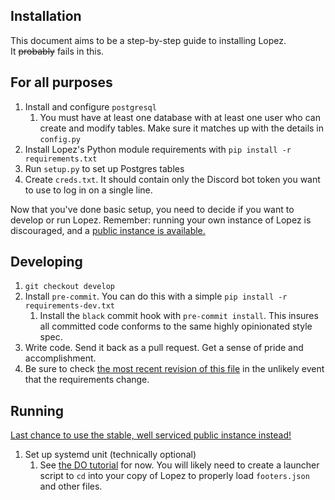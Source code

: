 Installation
---
This document aims to be a step-by-step guide to installing Lopez.  
It ~~probably~~ fails in this.

## For all purposes
1. Install and configure `postgresql`
    1. You must have at least one database with at least one user who can create and modify tables. Make sure it matches up with the details in `config.py`
2. Install Lopez's Python module requirements with `pip install -r requirements.txt`
3. Run `setup.py` to set up Postgres tables
4. Create `creds.txt`. It should contain only the Discord bot token you want to use to log in on a single line.

Now that you've done basic setup, you need to decide if you want to develop or run Lopez.
Remember: running your own instance of Lopez is discouraged, and a [public instance is available.](https://discordapp.com/oauth2/authorize?client_id=436251140376494080&scope=bot&permissions=335899840)

## Developing
1. `git checkout develop`
2. Install `pre-commit`. You can do this with a simple `pip install -r requirements-dev.txt`
    1. Install the `black` commit hook with `pre-commit install`. This insures all committed code conforms to the same highly opinionated style spec.
3. Write code. Send it back as a pull request. Get a sense of pride and accomplishment.
4. Be sure to check [the most recent revision of this file](https://github.com/BHSSFRC/lopez/blob/develop/INSTALL.md) in the unlikely event that the requirements change. 

## Running
[Last chance to use the stable, well serviced public instance instead!](https://discordapp.com/oauth2/authorize?client_id=436251140376494080&scope=bot&permissions=335899840)

1. Set up systemd unit (technically optional)
   1. See [the DO tutorial](https://www.digitalocean.com/community/tutorials/how-to-use-systemctl-to-manage-systemd-services-and-units) for now. You will likely need to create a launcher script to `cd` into your copy of Lopez to properly load `footers.json` and other files.
